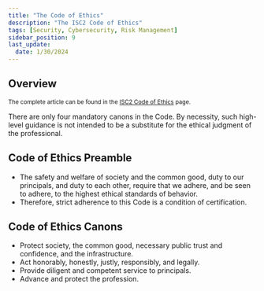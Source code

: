 ```yaml
---
title: "The Code of Ethics"
description: "The ISC2 Code of Ethics"
tags: [Security, Cybersecurity, Risk Management]
sidebar_position: 9
last_update:
  date: 1/30/2024
---
```


## Overview 

<small> The complete article can be found in the [ISC2 Code of Ethics](https://www.isc2.org/ethics) page.</small>

There are only four mandatory canons in the Code. By necessity, such high-level guidance is not intended to be a substitute for the ethical judgment of the professional.

## Code of Ethics Preamble

- The safety and welfare of society and the common good, duty to our principals, and duty to each other, require that we adhere, and be seen to adhere, to the highest ethical standards of behavior.
- Therefore, strict adherence to this Code is a condition of certification.

## Code of Ethics Canons

- Protect society, the common good, necessary public trust and confidence, and the infrastructure.
- Act honorably, honestly, justly, responsibly, and legally.
- Provide diligent and competent service to principals.
- Advance and protect the profession.